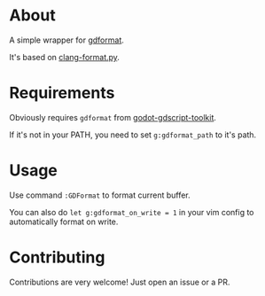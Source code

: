 # About
A simple wrapper for [gdformat](https://github.com/Scony/godot-gdscript-toolkit).

It's based on [clang-format.py](https://github.com/llvm/llvm-project/blob/main/clang/tools/clang-format/clang-format.py).

# Requirements
Obviously requires `gdformat` from [godot-gdscript-toolkit](https://github.com/Scony/godot-gdscript-toolkit).

If it's not in your PATH, you need to set `g:gdformat_path` to it's path.


# Usage
Use command `:GDFormat` to format current buffer.

You can also do `let g:gdformat_on_write = 1` in your vim config to automatically format on write.

# Contributing
Contributions are very welcome! Just open an issue or a PR.
